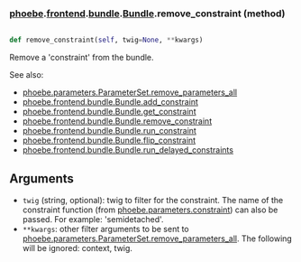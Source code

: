 ### [phoebe](phoebe.md).[frontend](phoebe.frontend.md).[bundle](phoebe.frontend.bundle.md).[Bundle](phoebe.frontend.bundle.Bundle.md).remove_constraint (method)


```py

def remove_constraint(self, twig=None, **kwargs)

```



Remove a 'constraint' from the bundle.

See also:
* [phoebe.parameters.ParameterSet.remove_parameters_all](phoebe.parameters.ParameterSet.remove_parameters_all.md)
* [phoebe.frontend.bundle.Bundle.add_constraint](phoebe.frontend.bundle.Bundle.add_constraint.md)
* [phoebe.frontend.bundle.Bundle.get_constraint](phoebe.frontend.bundle.Bundle.get_constraint.md)
* [phoebe.frontend.bundle.Bundle.remove_constraint](phoebe.frontend.bundle.Bundle.remove_constraint.md)
* [phoebe.frontend.bundle.Bundle.run_constraint](phoebe.frontend.bundle.Bundle.run_constraint.md)
* [phoebe.frontend.bundle.Bundle.flip_constraint](phoebe.frontend.bundle.Bundle.flip_constraint.md)
* [phoebe.frontend.bundle.Bundle.run_delayed_constraints](phoebe.frontend.bundle.Bundle.run_delayed_constraints.md)

Arguments
----------
* `twig` (string, optional): twig to filter for the constraint.  The
    name of the constraint function (from [phoebe.parameters.constraint](phoebe.parameters.constraint.md))
    can also be passed.  For example: 'semidetached'.
* `**kwargs`: other filter arguments to be sent to
    [phoebe.parameters.ParameterSet.remove_parameters_all](phoebe.parameters.ParameterSet.remove_parameters_all.md).  The following
    will be ignored: context, twig.

